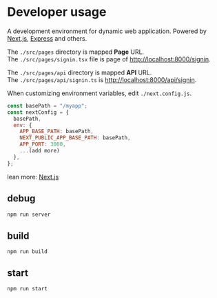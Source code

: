 # Developer usage

A development environment for dynamic web application. Powered by [Next.js](https://nextjs.org/), [Express](https://expressjs.com/) and others.  

The `./src/pages` directory is mapped **Page** URL.  
The `./src/pages/signin.tsx` file is page of [http://localhost:8000/signin](http://localhost:8000/signin).  

The `./src/pages/api` directory is mapped **API** URL.  
The `./src/pages/api/signin.ts` is [http://localhost:8000/api/signin](http://localhost:8000/signin).  

When customizing environment variables, edit `./next.config.js`.  


```js
const basePath = "/myapp";
const nextConfig = {
  basePath,
  env: {
    APP_BASE_PATH: basePath,
    NEXT_PUBLIC_APP_BASE_PATH: basePath,
    APP_PORT: 3000,
    ...(add more)
  },
};
```

lean more: [Next.js](https://nextjs.org/)  

## debug

```bash
npm run server
```

## build

```
npm run build
```

## start

```bash
npm run start
```